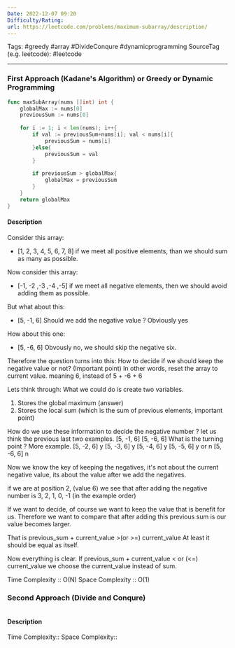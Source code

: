 ```yaml
---
Date: 2022-12-07 09:20
Difficulty/Rating:
url: https://leetcode.com/problems/maximum-subarray/description/
---
```

Tags: #greedy #array #DivideConqure #dynamicprogramming 
SourceTag (e.g. leetcode): #leetcode

---
### First Approach (Kadane's Algorithm) or Greedy or Dynamic Programming

```go
func maxSubArray(nums []int) int {
	globalMax := nums[0]
	previousSum := nums[0]
	
	for i := 1; i < len(nums); i++{
		if val := previousSum+nums[i]; val < nums[i]{
			previousSum = nums[i]
		}else{
			previousSum = val
		}
		
		if previousSum > globalMax{
			globalMax = previousSum
		}
	}
	return globalMax
}
```

#### Description
Consider this array:
- [1, 2, 3, 4, 5, 6, 7, 8]
if we meet all positive elements, than we should sum as many as possible.

Now consider this array:
- [-1, -2 ,-3 ,-4 ,-5]
if we meet all negative elements, then we should avoid adding them as possible.

But what about this:
- [5, -1, 6]
Should we add the negative value ?
Obviously yes

How about this one:
- [5, -6, 6]
Obvously no, we should skip the negative six.

Therefore the question turns into this:
How to decide if we should keep the negative value or not? (Important point)
In other words, reset the array to current value. meaning 6, instead of 5 + -6 + 6

Lets think through:
What we could do is create two variables.
1. Stores the global maximum (answer)
2. Stores the local sum (which is the sum of previous elements, important point)

How do we use these information to decide the negative number ?
let us think the previous last two examples.
[5, -1, 6]
[5, -6, 6]
What is the turning point ?
More example.
[5, -2, 6] y
[5, -3, 6] y
[5, -4, 6] y
[5, -5, 6] y or n
[5, -6, 6] n

Now we know the key of keeping the negatives, it's not about the current negative value,
its about the value after we add the negatives.

if we are at position 2, (value 6)
we see that after adding the negative number is
3, 2, 1, 0, -1 (in the example order)

If we want to decide, of course we want to keep the value that is benefit for us.
Therefore we want to compare that after adding this previous sum is our value becomes
larger.

That is previous_sum + current_value >(or >=) current_value
At least it should be equal as itself.

Now everything is clear. If previous_sum + current_value < or (<=) current_value
we choose the current_value instead of sum.



Time Complexity :: O(N)
Space Complexity :: O(1)


### Second Approach (Divide and Conqure)

```go

```

#### Description


Time Complexity::
Space Complexity::